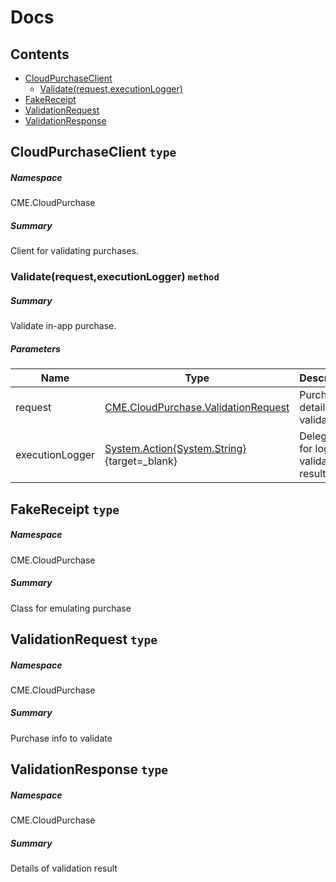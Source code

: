 <a name='assembly'></a>
# Docs

## Contents

- [CloudPurchaseClient](#T-CME-CloudPurchase-CloudPurchaseClient 'CME.CloudPurchase.CloudPurchaseClient')
  - [Validate(request,executionLogger)](#M-CME-CloudPurchase-CloudPurchaseClient-Validate-CME-CloudPurchase-ValidationRequest,System-Action{System-String}- 'CME.CloudPurchase.CloudPurchaseClient.Validate(CME.CloudPurchase.ValidationRequest,System.Action{System.String})')
- [FakeReceipt](#T-CME-CloudPurchase-FakeReceipt 'CME.CloudPurchase.FakeReceipt')
- [ValidationRequest](#T-CME-CloudPurchase-ValidationRequest 'CME.CloudPurchase.ValidationRequest')
- [ValidationResponse](#T-CME-CloudPurchase-ValidationResponse 'CME.CloudPurchase.ValidationResponse')

<a name='T-CME-CloudPurchase-CloudPurchaseClient'></a>
## CloudPurchaseClient `type`

##### Namespace

CME.CloudPurchase

##### Summary

Client for validating purchases.

<a name='M-CME-CloudPurchase-CloudPurchaseClient-Validate-CME-CloudPurchase-ValidationRequest,System-Action{System-String}-'></a>
### Validate(request,executionLogger) `method`

##### Summary

Validate in-app purchase.

##### Parameters

| Name | Type | Description |
| ---- | ---- | ----------- |
| request | [CME.CloudPurchase.ValidationRequest](#T-CME-CloudPurchase-ValidationRequest 'CME.CloudPurchase.ValidationRequest') | Purchase details to validate |
| executionLogger | [System.Action{System.String}](http://msdn.microsoft.com/query/dev14.query?appId=Dev14IDEF1&l=EN-US&k=k:System.Action 'System.Action{System.String}'){target=_blank} | Delegate for logging validation result |

<a name='T-CME-CloudPurchase-FakeReceipt'></a>
## FakeReceipt `type`

##### Namespace

CME.CloudPurchase

##### Summary

Class for emulating purchase

<a name='T-CME-CloudPurchase-ValidationRequest'></a>
## ValidationRequest `type`

##### Namespace

CME.CloudPurchase

##### Summary

Purchase info to validate

<a name='T-CME-CloudPurchase-ValidationResponse'></a>
## ValidationResponse `type`

##### Namespace

CME.CloudPurchase

##### Summary

Details of validation result
